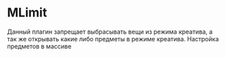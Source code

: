 # MLimit
Данный плагин запрещает выбрасывать вещи из режима креатива, а так же открывать какие либо предметы в режиме креатива. Настройка предметов в массиве
